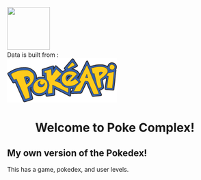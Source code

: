 
<div>
  <img  src="https://raw.githubusercontent.com/PokeAPI/sprites/master/sprites/pokemon/25.png" width="100" height="100"/>
  <div>
    Data is built from :
  </div>
  <img src="https://raw.githubusercontent.com/PokeAPI/media/master/logo/pokeapi_256.png"/>
 </div>
<h1 align="center">Welcome to Poke Complex! </h1>
  
<h2>My own version of the Pokedex!</h2>
  <div>
    <span>This has a game, pokedex, and user levels.</span>
  </div>
  
  
  


